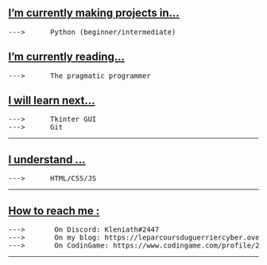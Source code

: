 <h2><u>I’m currently making projects in... </u></h2>
<pre>
--->      Python (beginner/intermediate)
</pre>

<h2><u>I’m currently reading... </u></h2>
<pre>
--->      The pragmatic programmer
</pre>

<h2><u>I will learn next... </u></h2>
<pre>
--->      Tkinter GUI
--->      Git
</pre>

<hr>


<h2><u>I understand ...</u></h2>
<pre>
--->      HTML/CSS/JS
</pre>



<hr>

<h2><u>How to reach me :</u></h2>
<pre>
--->       On Discord: Kleniath#2447
--->       On my blog: https://leparcoursduguerriercyber.over-blog.com/ (i'm not active anymore)
--->       On CodinGame: https://www.codingame.com/profile/26827b623da3faae93412641ebcb3aff3283224
</pre>

<hr>

<!---
Khabibulix/Khabibulix is a ✨ special ✨ repository because its `README.md` (this file) appears on your GitHub profile.
You can click the Preview link to take a look at your changes.
--->
